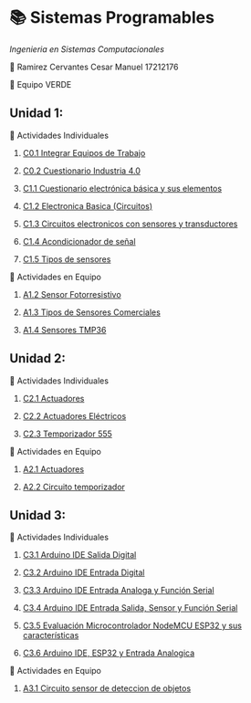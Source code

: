 # :books: Sistemas Programables
*Ingenieria en Sistemas Computacionales*

:boy: Ramirez Cervantes Cesar Manuel    17212176 

:green_book: Equipo VERDE 

## Unidad 1: ##
:memo: Actividades Individuales

  1. [C0.1 Integrar Equipos de Trabajo](blog/C0.1_CesarManuelRamirezCervantes_VERDE.md)

  2. [C0.2 Cuestionario Industria 4.0](blog/C0.2_CesarManuelRamirezCervantes_VERDE.md)

  3. [C1.1 Cuestionario electrónica básica y sus elementos](blog/C1.1_CesarManuelRamirezCervantes_VERDE.md)
  
  4. [C1.2 Electronica Basica (Circuitos)](blog/C1.2_CesarManuelRamirezCervantes_VERDE.md)
  
  5. [C1.3 Circuitos electronicos con sensores y transductores](blog/C1.3_CesarManuelRamirezCervantes_VERDE.md)
  
  6. [C1.4 Acondicionador de señal](blog/C1.4_CesarManuelRamirezCervantes_VERDE.md)
  
  7. [C1.5 Tipos de sensores](blog/C1.5_CesarManuelRamirezCervantes_VERDE.md)
  
:memo: Actividades en Equipo
  1. [A1.2 Sensor Fotorresistivo](Actividades/A1.2_CesarManuelRamirezCervantes_VERDE.md) 
  
  2. [A1.3 Tipos de Sensores Comerciales](Actividades/A1.3_CesarManuelRamirezCervantes_VERDE.md) 
  
  3. [A1.4 Sensores TMP36](Actividades/A1.4_CesarManuelRamirezCervantes_VERDE.md) 
  
  
## Unidad 2: ##
:memo: Actividades Individuales
  
  1. [C2.1 Actuadores](blog/C2.1_CesarManuelRamirezCervantes_VERDE.md)
  
  2. [C2.2 Actuadores Eléctricos](blog/C2.2_CesarManuelRamirezCervantes_VERDE.md)
  
  3. [C2.3 Temporizador 555](blog/C2.3_CesarManuelRamirezCervantes_VERDE.md)
  
:memo: Actividades en Equipo
  
  1. [A2.1 Actuadores](Actividades/A2.1_CesarManuelRamirezCervantes_VERDE.md) 
  
  2. [A2.2 Circuito temporizador](Actividades/A2.2_CesarManuelRamirezCervantes_VERDE.md) 


## Unidad 3: ##
:memo: Actividades Individuales

  1. [C3.1 Arduino IDE Salida Digital](blog/C3.1_CesarManuelRamirezCervantes_VERDE.md)
  
  2. [C3.2 Arduino IDE Entrada Digital](blog/C3.2_CesarManuelRamirezCervantes_VERDE.md)
  
  3. [C3.3 Arduino IDE Entrada Analoga y Función Serial](blog/C3.3_CesarManuelRamirezCervantes_VERDE.md)
  
  4. [C3.4 Arduino IDE Entrada Salida, Sensor y Función Serial](blog/C3.4_CesarManuelRamirezCervantes_VERDE.md)
  
  5. [C3.5 Evaluación Microcontrolador NodeMCU ESP32 y sus características](blog/C3.5_CesarManuelRamirezCervantes_VERDE.md)
  
  6. [C3.6 Arduino IDE, ESP32 y Entrada Analogica](blog/C3.6_CesarManuelRamirezCervantes_VERDE.md)
  
:memo: Actividades en Equipo

  1. [A3.1 Circuito sensor de deteccion de objetos](Actividades/A3.1_CesarManuelRamirezCervantes_VERDE.md)

